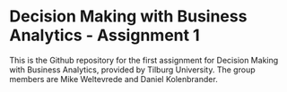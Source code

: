 # Decision Making with Business Analytics - Assignment 1
This is the Github repository for the first assignment for Decision Making with Business Analytics, provided by Tilburg University. The group members are Mike Weltevrede and Daniel Kolenbrander.
